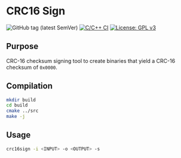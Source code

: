 # CRC16 Sign

![GitHub tag (latest SemVer)](https://img.shields.io/github/v/tag/ifilot/crc16sign?label=version)
[![C/C++ CI](https://github.com/ifilot/crc16sign/actions/workflows/build.yml/badge.svg)](https://github.com/ifilot/crc16sign/actions/workflows/build.yml)
[![License: GPL v3](https://img.shields.io/badge/License-GPLv3-blue.svg)](https://www.gnu.org/licenses/gpl-3.0)

## Purpose
CRC-16 checksum signing tool to create binaries that yield a CRC-16 checksum
of `0x0000`.

## Compilation

```bash
mkdir build
cd build
cmake ../src
make -j
```

## Usage

```bash
crc16sign -i <INPUT> -o <OUTPUT> -s
```